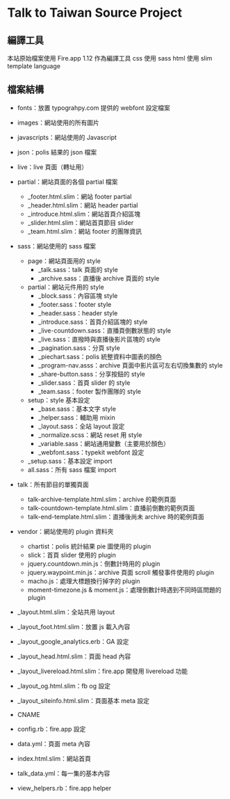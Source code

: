 # Talk to Taiwan Source Project
## 編譯工具

本站原始檔案使用 Fire.app 1.12 作為編譯工具
css 使用 sass
html 使用 slim template language


## 檔案結構

- fonts：放置 typograhpy.com 提供的 webfont 設定檔案

- images：網站使用的所有圖片

- javascripts：網站使用的 Javascript

- json：polis 結果的 json 檔案

- live：live 頁面（轉址用）

- partial：網站頁面的各個 partial 檔案
  - _footer.html.slim：網站 footer partial
  - _header.html.slim：網站 header partial
  - _introduce.html.slim：網站首頁介紹區塊
  - _slider.html.slim：網站首頁節目 slider
  - _team.html.slim：網站 footer 的團隊資訊

- sass：網站使用的 sass 檔案
  - page：網站頁面用的 style
    - _talk.sass：talk 頁面的 style
    - _archive.sass：直播後 archive 頁面的 style
  - partial：網站元件用的 style
    - _block.sass：內容區塊 style
    - _footer.sass：footer style
    - _header.sass：header style
    - _introduce.sass：首頁介紹區塊的 style
    - _live-countdown.sass：直播頁倒數狀態的 style
    - _live.sass：直撥時與直播後影片區塊的 style
    - _pagination.sass：分頁 style
    - _piechart.sass：polis 統整資料中圖表的顏色
    - _program-nav.asss：archive 頁面中影片區可左右切換集數的 style
    - _share-button.sass：分享按鈕的 style
    - _slider.sass：首頁 slider 的 style
    - _team.sass：footer 製作團隊的 style
  - setup：style 基本設定
    - _base.sass：基本文字 style
    - _helper.sass：輔助用 mixin
    - _layout.sass：全站 layout 設定
    - _normalize.scss：網站 reset 用 style
    - _variable.sass：網站通用變數（主要用於顏色）
    - _webfont.sass：typekit webfont 設定
  - _setup.sass：基本設定 import
  - all.sass：所有 sass 檔案 import

- talk：所有節目的單獨頁面
  - talk-archive-template.html.slim：archive 的範例頁面
  - talk-countdown-template.html.slim：直播前倒數的範例頁面
  - talk-end-template.html.slim：直播後尚未 archive 時的範例頁面

- vendor：網站使用的 plugin 資料夾
  - chartist：polis 統計結果 pie 圖使用的 plugin
  - slick：首頁 slider 使用的 plugin
  - jquery.countdown.min.js：倒數計時用的 plugin
  - jquery.waypoint.min.js：archive 頁面 scroll 觸發事件使用的 plugin
  - macho.js：處理大標題換行掉字的 plugin
  - moment-timezone.js & moment.js：處理倒數計時遇到不同時區問題的 plugin

- _layout.html.slim：全站共用 layout
- _layout_foot.html.slim：放置 js 載入內容
- _layout_google_analytics.erb：GA 設定
- _layout_head.html.slim：頁面 head 內容
- _layout_livereload.html.slim：fire.app 開發用 livereload 功能
- _layout_og.html.slim：fb og 設定
- _layout_siteinfo.html.slim：頁面基本 meta 設定
- CNAME
- config.rb：fire.app 設定
- data.yml：頁面 meta 內容
- index.html.slim：網站首頁
- talk_data.yml：每一集的基本內容
- view_helpers.rb：fire.app helper